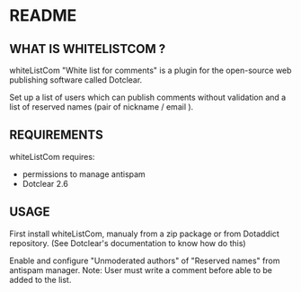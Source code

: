 # README

## WHAT IS WHITELISTCOM ?

whiteListCom "White list for comments" is a plugin for the open-source 
web publishing software called Dotclear.

Set up a list of users which can publish comments without validation 
and a list of reserved names (pair of nickname / email ).

## REQUIREMENTS

 whiteListCom requires: 

  * permissions to manage antispam
  * Dotclear 2.6

## USAGE

First install whiteListCom, manualy from a zip package or from 
Dotaddict repository. (See Dotclear's documentation to know how do this)

Enable and configure "Unmoderated authors" of "Reserved names" 
from antispam manager.
Note: User must write a comment before able to be added to the list.
